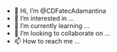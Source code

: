 - 👋 Hi, I’m @CDFatecAdamantina
- 👀 I’m interested in ...
- 🌱 I’m currently learning ...
- 💞️ I’m looking to collaborate on ...
- 📫 How to reach me ...

<!---
CDFatecAdamantina/CDFatecAdamantina is a ✨ special ✨ repository because its `README.md` (this file) appears on your GitHub profile.
You can click the Preview link to take a look at your changes.
--->
